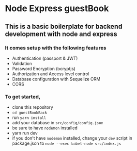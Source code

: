 # Node Express guestBook

## This is a basic boilerplate for backend development with node and express
### It comes setup with the following features

- Authentication (passport & JWT)
- Validation
- Password Encryption (bcryptjs)
- Authorization and Access level control
- Database configuration with Sequelize ORM
- CORS 

### To get started,

- clone this repository
- `cd guestBookBack`
- run `yarn install`
- add your database in `src/config/config.json`
- be sure to have `nodemon` installed
- yarn run dev
- if you don't have `nodemon` installed, change your `dev` script in package.json to `node --exec babel-node src/index.js`
